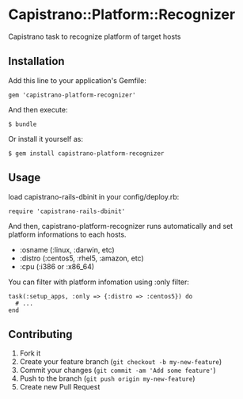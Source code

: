 # Capistrano::Platform::Recognizer

Capistrano task to recognize platform of target hosts

## Installation

Add this line to your application's Gemfile:

    gem 'capistrano-platform-recognizer'

And then execute:

    $ bundle

Or install it yourself as:

    $ gem install capistrano-platform-recognizer

## Usage

load capistrano-rails-dbinit in your config/deploy.rb:

    require 'capistrano-rails-dbinit'

And then, capistrano-platform-recognizer runs automatically and
set platform informations to each hosts.

- :osname (:linux, :darwin, etc)
- :distro (:centos5, :rhel5, :amazon, etc)
- :cpu (:i386 or :x86_64)

You can filter with platform infomation using :only filter:

    task(:setup_apps, :only => {:distro => :centos5}) do
      # ...
    end

## Contributing

1. Fork it
2. Create your feature branch (`git checkout -b my-new-feature`)
3. Commit your changes (`git commit -am 'Add some feature'`)
4. Push to the branch (`git push origin my-new-feature`)
5. Create new Pull Request
